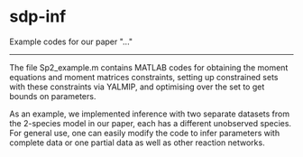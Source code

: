 # sdp-inf
Example codes for our paper "..."

---------------------------------

The file Sp2_example.m contains MATLAB codes for obtaining the moment equations and moment matrices constraints, setting up constrained sets with these constraints via YALMIP, and optimising over the set to get bounds on parameters.

As an example, we implemented inference with two separate datasets from the 2-species model in our paper, each has a different unobserved species. For general use, one can easily modify the code to infer parameters with complete data or one partial data as well as other reaction networks.
